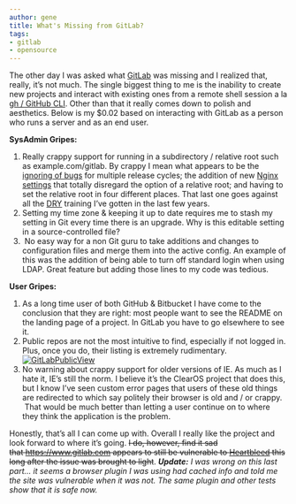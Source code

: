 ```yaml
---
author: gene
title: What's Missing from GitLab?
tags:
- gitlab
- opensource
---
```



The other day I was asked what [GitLab](http://bit.ly/1nRNoIH) was missing and I realized that, really, it’s not much. The single biggest thing to me is the inability to create new projects and interact with existing ones from a remote shell session a la [gh / GitHub CLI](https://github.com/jingweno/gh/blob/master/README.md). Other than that it really comes down to polish and aesthetics. Below is my $0.02 based on interacting with GitLab as a person who runs a server and as an end user.

**SysAdmin Gripes:**

1. Really crappy support for running in a subdirectory / relative root such as example.com/gitlab. By crappy I mean what appears to be the [ignoring of bugs](http://bit.ly/1nRNEHH) for multiple release cycles; the addition of new [Nginx settings](https://github.com/gitlabhq/gitlabhq/commit/8af94ed75505f0253823b9b2d44320fecea5b5fb#diff-9b454209a2f1343b7b950c8c1b867133) that totally disregard the option of a relative root; and having to set the relative root in four different places. That last one goes against all the [DRY](http://bit.ly/R64GEu) training I’ve gotten in the last few years.
2. Setting my time zone & keeping it up to date requires me to stash my setting in Git every time there is an upgrade. Why is this editable setting in a source-controlled file?
3.  No easy way for a non Git guru to take additions and changes to configuration files and merge them into the active config. An example of this was the addition of being able to turn off standard login when using LDAP. Great feature but adding those lines to my code was tedious.

**User Gripes:**

1. As a long time user of both GitHub & Bitbucket I have come to the conclusion that they are right: most people want to see the README on the landing page of a project. In GitLab you have to go elsewhere to see it.
2. Public repos are not the most intuitive to find, especially if not logged in. Plus, once you do, their listing is extremely rudimentary. [![GitLabPublicView](http://res.cloudinary.com/genebean/image/upload/v1438140569/GitLabPublicView_u16hov.png)](http://res.cloudinary.com/genebean/image/upload/v1438140569/GitLabPublicView_u16hov.png)
3. No warning about crappy support for older versions of IE. As much as I hate it, IE’s still the norm. I believe it’s the ClearOS project that does this, but I know I’ve seen custom error pages that users of these old things are redirected to which say politely their browser is old and / or crappy.  That would be much better than letting a user continue on to where they think the application is the problem.

Honestly, that’s all I can come up with. Overall I really like the project and look forward to where it’s going. <del>I do, however, find it sad that https://www.gitlab.com appears to still be vulnerable to [Heartbleed](http://bit.ly/1i8jJmD) this long after the issue was brought to light</del>. ***Update:** I was wrong on this last part… it seems a browser plugin I was using had cached info and told me the site was vulnerable when it was not. The same plugin and other tests show that it is safe now.*


